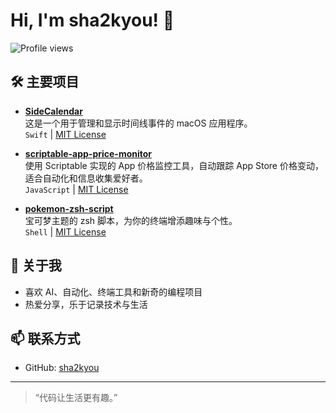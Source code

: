 # Hi, I'm sha2kyou! 👋

![Profile views](https://komarev.com/ghpvc/?username=sha2ku&color=blue)

## 🛠️ 主要项目

- [**SideCalendar**](https://github.com/sha2kyou/SideCalendar)  
  这是一个用于管理和显示时间线事件的 macOS 应用程序。  
  `Swift` | [MIT License](https://github.com/sha2kyou/SideCalendar/blob/main/LICENSE)
  
- [**scriptable-app-price-monitor**](https://github.com/sha2kyou/scriptable-app-price-monitor)  
  使用 Scriptable 实现的 App 价格监控工具，自动跟踪 App Store 价格变动，适合自动化和信息收集爱好者。  
  `JavaScript` | [MIT License](https://github.com/sha2kyou/scriptable-app-price-monitor/blob/main/LICENSE)

- [**pokemon-zsh-script**](https://github.com/sha2kyou/pokemon-zsh-script)  
  宝可梦主题的 zsh 脚本，为你的终端增添趣味与个性。  
  `Shell` | [MIT License](https://github.com/sha2kyou/pokemon-zsh-script/blob/main/LICENSE)


## 🌱 关于我

- 喜欢 AI、自动化、终端工具和新奇的编程项目
- 热爱分享，乐于记录技术与生活

## 📫 联系方式

- GitHub: [sha2kyou](https://github.com/sha2kyou)

---

> “代码让生活更有趣。”
